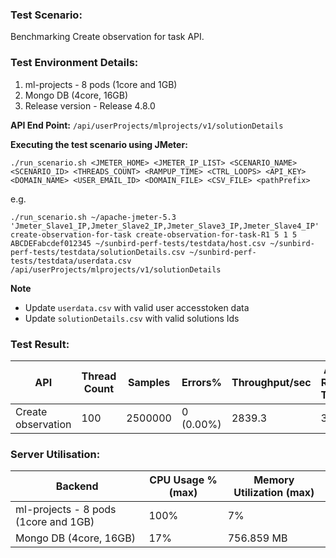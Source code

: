 ### Test Scenario:
Benchmarking Create observation for task API.

### Test Environment Details:
1. ml-projects - 8 pods (1core and 1GB)
2. Mongo DB (4core, 16GB)
3. Release version - Release 4.8.0

**API End Point:** `/api/userProjects/mlprojects/v1/solutionDetails`

**Executing the test scenario using JMeter:**

```./run_scenario.sh <JMETER_HOME> <JMETER_IP_LIST> <SCENARIO_NAME> <SCENARIO_ID> <THREADS_COUNT> <RAMPUP_TIME> <CTRL_LOOPS> <API_KEY> <DOMAIN_NAME> <USER_EMAIL_ID> <DOMAIN_FILE> <CSV_FILE> <pathPrefix> ```

e.g.

 ```./run_scenario.sh ~/apache-jmeter-5.3 'Jmeter_Slave1_IP,Jmeter_Slave2_IP,Jmeter_Slave3_IP,Jmeter_Slave4_IP' create-observation-for-task create-observation-for-task-R1 5 1 5 ABCDEFabcdef012345 ~/sunbird-perf-tests/testdata/host.csv ~/sunbird-perf-tests/testdata/solutionDetails.csv ~/sunbird-perf-tests/testdata/userdata.csv /api/userProjects/mlprojects/v1/solutionDetails```

**Note**
- Update `userdata.csv` with valid user accesstoken data
- Update `solutionDetails.csv` with valid solutions Ids

### Test Result:
| API           | Thread Count  | Samples  | Errors%   | Throughput/sec  |Avg Resp Time  |   95th pct  |  99th pct   |
| ------------- | ------------- | -------- | --------- | --------------- |---------------|-------------|-------------|
| Create observation  | 100           |  2500000  | 0 (0.00%) | 2839.3       |     33     |   159     |	191|


### Server Utilisation:
| Backend          | CPU Usage %(max) | Memory Utilization (max) |
| ------------- | ------------- |------------- |
|ml-projects - 8 pods (1core and 1GB)|100%|7%|
|Mongo DB (4core, 16GB)| 17%| 756.859 MB    |
